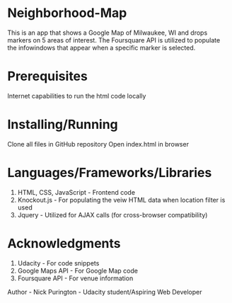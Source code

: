 # Neighborhood-Map
This is an app that shows a Google Map of Milwaukee, WI and drops markers on 5 areas of interest.  The Foursquare API is utilized to populate the infowindows that appear when a specific marker is selected.  

# Prerequisites

Internet capabilities to run the html code locally

# Installing/Running

Clone all files in GitHub repository
Open index.html in browser

# Languages/Frameworks/Libraries

1. HTML, CSS, JavaScript - Frontend code
2. Knockout.js - For populating the veiw HTML data when location filter is used
3. Jquery - Utilized for AJAX calls (for cross-browser compatibility)

# Acknowledgments

1. Udacity - For code snippets
2. Google Maps API - For Google Map code
3. Foursquare API - For venue information


Author - Nick Purington - Udacity student/Aspiring Web Developer
